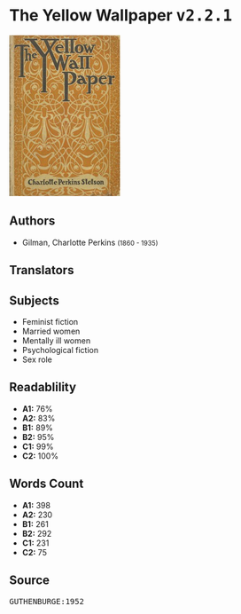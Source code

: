 # The Yellow Wallpaper <kbd>v2.2.1</kbd>

![](./cover.medium.jpg "")

## Authors


 - Gilman, Charlotte Perkins <small>(1860 - 1935)</small>

## Translators



## Subjects


 - Feminist fiction
 - Married women
 - Mentally ill women
 - Psychological fiction
 - Sex role

## Readablility


 - **A1:** 76%
 - **A2:** 83%
 - **B1:** 89%
 - **B2:** 95%
 - **C1:** 99%
 - **C2:** 100%

## Words Count


 - **A1:** 398
 - **A2:** 230
 - **B1:** 261
 - **B2:** 292
 - **C1:** 231
 - **C2:** 75

## Source


<kbd>GUTHENBURGE:1952</kbd>
